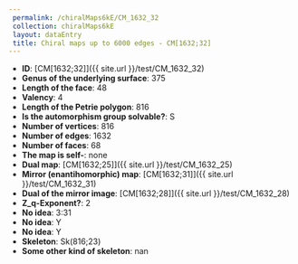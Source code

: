 ```yaml
--- 
 permalink: /chiralMaps6kE/CM_1632_32 
 collection: chiralMaps6kE
 layout: dataEntry
 title: Chiral maps up to 6000 edges - CM[1632;32]
---
```


- **ID**: [CM[1632;32]]({{ site.url }}/test/CM_1632_32)
- **Genus of the underlying surface**: 375
- **Length of the face**: 48
- **Valency**: 4
- **Length of the Petrie polygon**: 816
- **Is the automorphism group solvable?**: S
- **Number of vertices**: 816
- **Number of edges**: 1632
- **Number of faces**: 68
- **The map is self-**: none
- **Dual map**: [CM[1632;25]]({{ site.url }}/test/CM_1632_25)
- **Mirror (enantihomorphic) map**: [CM[1632;31]]({{ site.url }}/test/CM_1632_31)
- **Dual of the mirror image**: [CM[1632;28]]({{ site.url }}/test/CM_1632_28)
- **Z_q-Exponent?**: 2
- **No idea**:  3:31
- **No idea**: Y
- **No idea**: Y
- **Skeleton**: Sk(816;23)
- **Some other kind of skeleton**: nan
